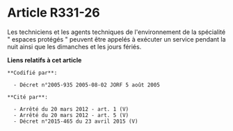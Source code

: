 # Article R331-26

Les techniciens et les agents techniques de l'environnement de la spécialité " espaces protégés " peuvent être appelés à
exécuter un service pendant la nuit ainsi que les dimanches et les jours fériés.

**Liens relatifs à cet article**

	**Codifié par**:

	  - Décret n°2005-935 2005-08-02 JORF 5 août 2005

	**Cité par**:

	  - Arrêté du 20 mars 2012 - art. 1 (V)
	  - Arrêté du 20 mars 2012 - art. 5 (V)
	  - Décret n°2015-465 du 23 avril 2015 (V)
